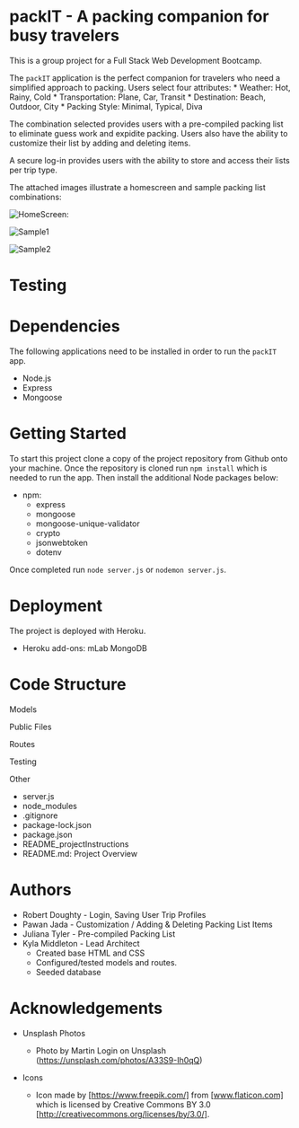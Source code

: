 # packIT - A packing companion for busy travelers
This is a group project for a Full Stack Web Development Bootcamp. 

The `packIT` application is the perfect companion for travelers who need a simplified approach to packing.  Users select four attributes:
    * Weather:  Hot, Rainy, Cold
    * Transportation: Plane, Car, Transit
    * Destination: Beach, Outdoor, City
    * Packing Style: Minimal, Typical, Diva

The combination selected provides users with a pre-compiled packing list to eliminate guess work and expidite packing.  Users also have the ability to customize their list by adding and deleting items.

A secure log-in provides users with the ability to store and access their lists per trip type.   

The attached images illustrate a homescreen and sample packing list combinations: 

![HomeScreen:]()

![Sample1]()

![Sample2]()

# Testing

# Dependencies
The following applications need to be installed in order to run the `packIT` app.
- Node.js
- Express
- Mongoose

# Getting Started
To start this project clone a copy of the project repository from Github onto your machine.  Once the repository is cloned run `npm install` which is needed to run the app.  Then install the additional Node packages below: 

- npm:
    * express
    * mongoose
    * mongoose-unique-validator
    * crypto
    * jsonwebtoken
    * dotenv

Once completed run `node server.js` or `nodemon server.js`.

# Deployment
The project is deployed with Heroku.
- Heroku add-ons:  mLab MongoDB

# Code Structure
Models

Public Files

Routes

Testing

Other
- server.js
- node_modules
- .gitignore
- package-lock.json
- package.json
- README_projectInstructions
- README.md:  Project Overview

# Authors
- Robert Doughty - Login, Saving User Trip Profiles
- Pawan Jada - Customization / Adding & Deleting Packing List Items
- Juliana Tyler - Pre-compiled Packing List
- Kyla Middleton - Lead Architect
    * Created base HTML and CSS
    * Configured/tested models and routes.
    * Seeded database

# Acknowledgements
- Unsplash Photos
    * Photo by Martin Login on Unsplash (https://unsplash.com/photos/A33S9-Ih0qQ)

- Icons
    * Icon made by [https://www.freepik.com/] from [www.flaticon.com] which is licensed by Creative Commons BY 3.0 [http://creativecommons.org/licenses/by/3.0/].